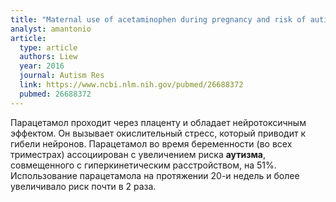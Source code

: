 ```yaml
---
title: "Maternal use of acetaminophen during pregnancy and risk of autism spectrum disorders in childhood: A Danish national birth cohort study"
analyst: amantonio
article:
  type: article
  authors: Liew
  year: 2016
  journal: Autism Res
  link: https://www.ncbi.nlm.nih.gov/pubmed/26688372
  pubmed: 26688372
---
```


Парацетамол проходит через плаценту и обладает нейротоксичным эффектом. Он вызывает окислительный стресс, который приводит к гибели нейронов.
Парацетамол во время беременности (во всех триместрах) ассоциирован с увеличением риска **аутизма**, совмещенного с гиперкинетическим расстройством, на 51%.
Использование парацетамола на протяжении 20-и недель и более увеличивало риск почти в 2 раза.
